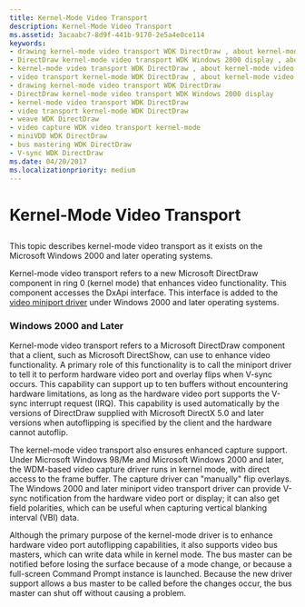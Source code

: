 ```yaml
---
title: Kernel-Mode Video Transport
description: Kernel-Mode Video Transport
ms.assetid: 3acaabc7-8d9f-441b-9170-2e5a4e0ce114
keywords:
- drawing kernel-mode video transport WDK DirectDraw , about kernel-mode video transport
- DirectDraw kernel-mode video transport WDK Windows 2000 display , about kernel-mode video transport
- kernel-mode video transport WDK DirectDraw , about kernel-mode video transport
- video transport kernel-mode WDK DirectDraw , about kernel-mode video transport
- drawing kernel-mode video transport WDK DirectDraw
- DirectDraw kernel-mode video transport WDK Windows 2000 display
- kernel-mode video transport WDK DirectDraw
- video transport kernel-mode WDK DirectDraw
- weave WDK DirectDraw
- video capture WDK video transport kernel-mode
- miniVDD WDK DirectDraw
- bus mastering WDK DirectDraw
- V-sync WDK DirectDraw
ms.date: 04/20/2017
ms.localizationpriority: medium
---
```


# Kernel-Mode Video Transport


## <span id="ddk_kernel_mode_video_transport_gg"></span><span id="DDK_KERNEL_MODE_VIDEO_TRANSPORT_GG"></span>


This topic describes kernel-mode video transport as it exists on the Microsoft Windows 2000 and later operating systems.

Kernel-mode video transport refers to a new Microsoft DirectDraw component in ring 0 (kernel mode) that enhances video functionality. This component accesses the DxApi interface. This interface is added to the [video miniport driver](video-miniport-drivers-in-the-windows-2000-display-driver-model.md) under Windows 2000 and later operating systems.

### <span id="windows_2000_and_later"></span><span id="WINDOWS_2000_AND_LATER"></span>Windows 2000 and Later

Kernel-mode video transport refers to a Microsoft DirectDraw component that a client, such as Microsoft DirectShow, can use to enhance video functionality. A primary role of this functionality is to call the miniport driver to tell it to perform hardware video port and overlay flips when V-sync occurs. This capability can support up to ten buffers without encountering hardware limitations, as long as the hardware video port supports the V-sync interrupt request (IRQ). This capability is used automatically by the versions of DirectDraw supplied with Microsoft DirectX 5.0 and later versions when autoflipping is specified by the client and the hardware cannot autoflip.

The kernel-mode video transport also ensures enhanced capture support. Under Microsoft Windows 98/Me and Microsoft Windows 2000 and later, the WDM-based video capture driver runs in kernel mode, with direct access to the frame buffer. The capture driver can "manually" flip overlays. The Windows 2000 and later miniport video transport driver can provide V-sync notification from the hardware video port or display; it can also get field polarities, which can be useful when capturing vertical blanking interval (VBI) data.

Although the primary purpose of the kernel-mode driver is to enhance hardware video port autoflipping capabilities, it also supports video bus masters, which can write data while in kernel mode. The bus master can be notified before losing the surface because of a mode change, or because a full-screen Command Prompt instance is launched. Because the new driver support allows a bus master to be called before the changes occur, the bus master can shut off without causing a problem.

 

 





